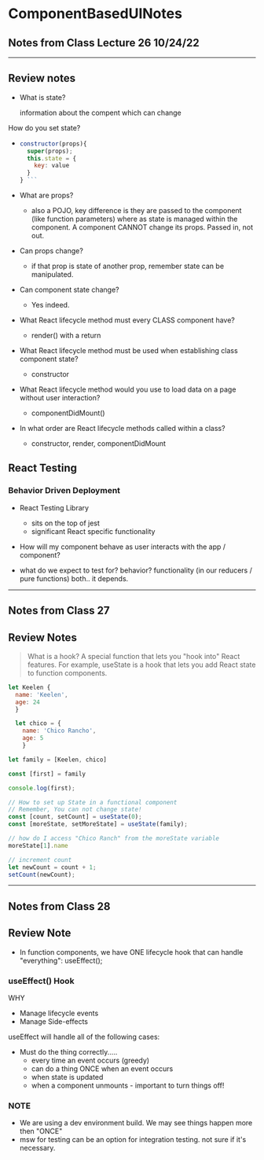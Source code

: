 # ComponentBasedUINotes

## Notes from Class Lecture 26 10/24/22

----------------------------------------------------------------------------------------------------------------------------------------------------------------------------------------------------------------

## Review notes

- What is state?

  information about the compent which can change

How do you set state?

- ```Javascript
  constructor(props){
    super(props);
    this.state = {
      key: value
    }
  } ```

- What are props?
  - also a POJO, key difference is they are passed to the component (like function parameters) where as state is managed within the component. A component CANNOT change its props. Passed in, not out.

- Can props change?
  - if that prop is state of another prop, remember state can be manipulated.

- Can component state change?
  - Yes indeed.

- What React lifecycle method must every CLASS component have?
  - render() with a return

- What React lifecycle method must be used when establishing class component state?
  - constructor

- What React lifecycle method would you use to load data on a page without user interaction?
  - componentDidMount()

- In what order are React lifecycle methods called within a class?
  - constructor, render, componentDidMount

## React Testing

### Behavior Driven Deployment

- React Testing Library
  - sits on the top of jest
  - significant React specific functionality

- How will my component behave as user interacts with the app / component?
- what do we expect to test for? behavior? functionality (in our reducers / pure functions) both.. it depends.

----------------------------------------------------------------------------------------------------------------------------------------------------------------------------------------------------------------

## Notes from Class 27

## Review Notes

> What is a hook? A special function that lets you "hook into" React features. For example, useState is a hook that lets you add React state to function components.

```JavaScript
let Keelen {
  name: 'Keelen',
  age: 24
  }

  let chico = {
    name: 'Chico Rancho',
    age: 5
    }

let family = [Keelen, chico]

const [first] = family

console.log(first);

// How to set up State in a functional component
// Remember, You can not change state!
const [count, setCount] = useState(0);
const [moreState, setMoreState] = useState(family);

// how do I access "Chico Ranch" from the moreState variable
moreState[1].name

// increment count
let newCount = count + 1;
setCount(newCount);

```

----------------------------------------------------------------------------------------------------------------------------------------------------------------------------------------------------------------

## Notes from Class 28

## Review Note

- In function components, we have ONE lifecycle hook that can handle "everything": useEffect();

### useEffect() Hook

WHY

- Manage lifecycle events
- Manage Side-effects

useEffect will handle all of the following cases:

- Must do the thing correctly.....
  - every time an event occurs (greedy)
  - can do a thing ONCE when an event occurs
  - when state is updated
  - when a component unmounts - important to turn things off!

### NOTE

- We are using a dev environment build. We may see things happen more then "ONCE"
- msw for testing can be an option for integration testing. not sure if it's necessary.
